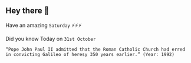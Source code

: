 ## Hey there 👋
Have an amazing `Saturday` ⚡⚡⚡

Did you know Today on `31st October`
```
“Pope John Paul II admitted that the Roman Catholic Church had erred in convicting Galileo of heresy 350 years earlier.” (Year: 1992)
```
